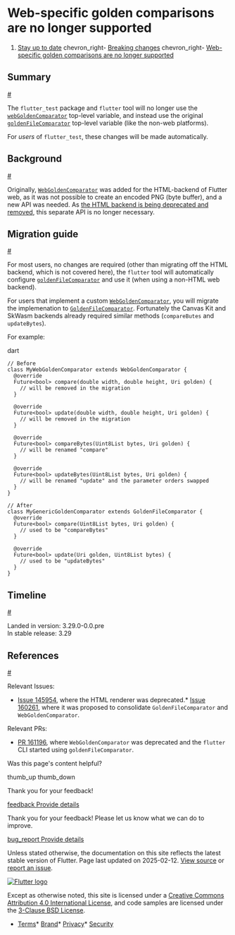 Web-specific golden comparisons are no longer supported
=======================================================

1. [Stay up to date](/release) chevron\_right- [Breaking changes](/release/breaking-changes) chevron\_right- [Web-specific golden comparisons are no longer supported](/release/breaking-changes/web-golden-comparator)

Summary
-------

[#](#summary)

The `flutter_test` package and `flutter` tool will no longer use the [`webGoldenComparator`](https://api.flutter.dev/flutter/flutter_test/webGoldenComparator.html) top-level variable, and instead use the original [`goldenFileComparator`](https://api.flutter.dev/flutter/flutter_test/goldenFileComparator.html) top-level variable (like the non-web platforms).

For *users* of `flutter_test`, these changes will be made automatically.

Background
----------

[#](#background)

Originally, [`WebGoldenComparator`](https://api.flutter.dev/flutter/flutter_test/WebGoldenComparator-class.html) was added for the HTML-backend of Flutter web, as it was not possible to create an encoded PNG (byte buffer), and a new API was needed. As [the HTML backend is being deprecated and removed](https://github.com/flutter/flutter/issues/145954), this separate API is no longer necessary.

Migration guide
---------------

[#](#migration-guide)

For most users, no changes are required (other than migrating off the HTML backend, which is not covered here), the `flutter` tool will automatically configure [`goldenFileComparator`](https://api.flutter.dev/flutter/flutter_test/goldenFileComparator.html) and use it (when using a non-HTML web backend).

For users that implement a custom [`WebGoldenComparator`](https://api.flutter.dev/flutter/flutter_test/webGoldenComparator.html), you will migrate the implemenation to [`GoldenFileComparator`](https://api.flutter.dev/flutter/flutter_test/goldenFileComparator.html). Fortunately the Canvas Kit and SkWasm backends already required similar methods (`compareButes` and `updateBytes`).

For example:

dart

```
// Before
class MyWebGoldenComparator extends WebGoldenComparator {
  @override
  Future<bool> compare(double width, double height, Uri golden) {
    // will be removed in the migration
  }

  @override
  Future<bool> update(double width, double height, Uri golden) {
    // will be removed in the migration
  }

  @override
  Future<bool> compareBytes(Uint8List bytes, Uri golden) {
    // will be renamed "compare"
  }

  @override
  Future<bool> updateBytes(Uint8List bytes, Uri golden) {
    // will be renamed "update" and the parameter orders swapped
  }
}

// After
class MyGenericGoldenComparator extends GoldenFileComparator {
  @override
  Future<bool> compare(Uint8List bytes, Uri golden) {
    // used to be "compareBytes"
  }

  @override
  Future<bool> update(Uri golden, Uint8List bytes) {
    // used to be "updateBytes"
  }
}
```

Timeline
--------

[#](#timeline)

Landed in version: 3.29.0-0.0.pre  
 In stable release: 3.29

References
----------

[#](#references)

Relevant Issues:

* [Issue 145954](https://github.com/flutter/flutter/issues/145954), where the HTML renderer was deprecated.* [Issue 160261](https://github.com/flutter/flutter/issues/160261), where it was proposed to consolidate `GoldenFileComparator` and `WebGoldenComparator`.

Relevant PRs:

* [PR 161196](https://github.com/flutter/flutter/pull/161196), where `WebGoldenComparator` was deprecated and the `flutter` CLI started using `goldenFileComparator`.

Was this page's content helpful?

thumb\_up thumb\_down

Thank you for your feedback!

 [feedback Provide details](https://github.com/flutter/website/issues/new?template=1_page_issue.yml&&page-url=https://docs.flutter.dev/release/breaking-changes/web-golden-comparator/&page-source=https://github.com/flutter/website/tree/main/src/content/release/breaking-changes/web-golden-comparator.md)

Thank you for your feedback! Please let us know what we can do to improve.

 [bug\_report Provide details](https://github.com/flutter/website/issues/new?template=1_page_issue.yml&&page-url=https://docs.flutter.dev/release/breaking-changes/web-golden-comparator/&page-source=https://github.com/flutter/website/tree/main/src/content/release/breaking-changes/web-golden-comparator.md)

Unless stated otherwise, the documentation on this site reflects the latest stable version of Flutter. Page last updated on 2025-02-12. [View source](https://github.com/flutter/website/tree/main/src/content/release/breaking-changes/web-golden-comparator.md) or [report an issue](https://github.com/flutter/website/issues/new?template=1_page_issue.yml&&page-url=https://docs.flutter.dev/release/breaking-changes/web-golden-comparator/&page-source=https://github.com/flutter/website/tree/main/src/content/release/breaking-changes/web-golden-comparator.md "Report an issue with this page").

[![Flutter logo](/assets/images/branding/flutter/logo+text/horizontal/white.svg)](https://flutter.dev)

Except as otherwise noted, this site is licensed under a [Creative Commons Attribution 4.0 International License](https://creativecommons.org/licenses/by/4.0/), and code samples are licensed under the [3-Clause BSD License](https://opensource.org/licenses/BSD-3-Clause).

* [Terms](/tos "Terms of use")* [Brand](/brand "Brand usage guidelines")* [Privacy](https://policies.google.com/privacy "Privacy policy")* [Security](/security "Security philosophy and practices")

   